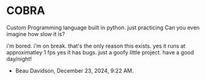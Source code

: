 # COBRA
Custom Programming language built in python. just practicing Can you even imagine how slow it is?

i'm bored.
i'm on break.
that's the only reason this exists.
yes it runs at approximatley 1 fps
yes it has bugs.
just a goofy little project.
have a good day/night!


- Beau Davidson, December 23, 2024, 9:22 AM.
